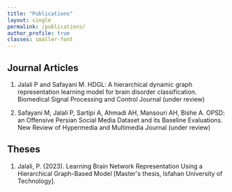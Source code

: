 ```yaml
---
title: "Publications"
layout: single
permalink: /publications/
author_profile: true
classes: smaller-font
---
```


## Journal Articles


1. Jalali P and Safayani M. HDGL: A hierarchical dynamic graph representation learning model for brain disorder classification. Biomedical Signal Processing and Control Journal (under review)

2. Safayani M, Jalali P, Sartipi A, Ahmadi AH, Mansouri AH, Bishe A. OPSD: an Offensive Persian Social Media Dataset and its Baseline Evaluations. New Review of Hypermedia and Multimedia Journal (under review)


## Theses

1. Jalali, P. (2023). Learning Brain Network Representation Using a Hierarchical Graph-Based Model [Master's thesis, Isfahan University of Technology].


